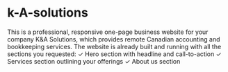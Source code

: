 # k-A-solutions
This is a professional, responsive one-page business website for your company K&amp;A Solutions, which provides remote Canadian accounting and bookkeeping services. The website is already built and running with all the sections you requested:  ✓ Hero section with headline and call-to-action ✓ Services section outlining your offerings ✓ About us section
